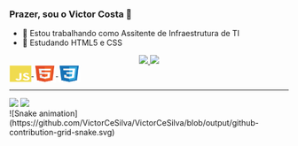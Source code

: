 ### Prazer, sou o Victor Costa 👋

- 🔭 Estou trabalhando como Assitente de Infraestrutura de TI
- 🌱 Estudando HTML5 e CSS

<div align="center">
  <a href="https://github.com/VictorCeSilva">
  <img height="180em" src="https://github-readme-stats.vercel.app/api?username=VictorCeSilva&show_icons=true&theme=tokyonight&include_all_commits=true&count_private=true"/>
  <img height="180em" src="https://github-readme-stats.vercel.app/api/top-langs/?username=VictorCeSilva&layout=compact&langs_count=7&theme=tokyonight&include_all_commits=true&count_private=true"/>
</div>
  <div>
    <img align="center" alt="Rafa-Js" height="30" width="40" src="https://raw.githubusercontent.com/devicons/devicon/master/icons/javascript/javascript-plain.svg">
    <img align="center" alt="Rafa-HTML" height="30" width="40" src="https://raw.githubusercontent.com/devicons/devicon/master/icons/html5/html5-original.svg">
    <img align="center" alt="Rafa-CSS" height="30" width="40" src="https://raw.githubusercontent.com/devicons/devicon/master/icons/css3/css3-original.svg">
  </div>
  <hr>
  <div>
     <a href="https://instagram.com/victor.gcs" target="_blank"><img src="https://img.shields.io/badge/-Instagram-%23E4405F?style=for-the-badge&logo=instagram&logoColor=white" target="_blank"></a>
    <a href="https://https://www.linkedin.com/in/victor-costa-e-silva" target="_blank"><img src="https://img.shields.io/badge/-LinkedIn-%230077B5?style=for-the-badge&logo=linkedin&logoColor=white" target="_blank"></a> 
  </div>
![Snake animation](https://github.com/VictorCeSilva/VictorCeSilva/blob/output/github-contribution-grid-snake.svg)
 
